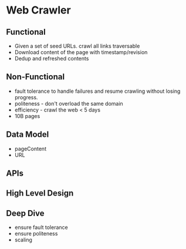 # Web Crawler

## Functional
- Given a set of seed URLs. crawl all links traversable 
- Download content of the page with timestamp/revision
- Dedup and refreshed contents

## Non-Functional
- fault tolerance to handle failures and resume crawling without losing progress. 
- politeness - don't overload the same domain
- efficiency - crawl the web < 5 days   
- 10B pages

## Data Model
- pageContent
- URL

## APIs
## High Level Design

## Deep Dive
- ensure fault tolerance
- ensure politeness
- scaling